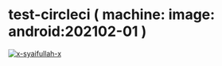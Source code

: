 # test-circleci ( machine: image: android:202102-01 )

[![x-syaifullah-x](https://circleci.com/gh/x-syaifullah-x/test-circleci/tree/android.svg?style=shield)](https://circleci.com/gh/x-syaifullah-x/test-circleci/tree/android)
